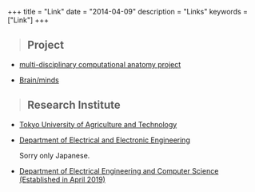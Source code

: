 +++
title = "Link"
date = "2014-04-09"
description = "Links"
keywords = ["Link"]
+++

> ## Project

- [multi-disciplinary computational anatomy project](http://wiki.tagen-compana.org/mediawiki/index.php/Main_Page)

- [Brain/minds](https://brainminds.jp/en/)

> ## Research Institute

- [Tokyo University of Agriculture and Technology](https://www.tuat.ac.jp/en/)

- [Department of Electrical and Electronic Engineering](https://www.ee.tuat.ac.jp/)

    Sorry only Japanese.

- [Department of Electrical Engineering and Computer Science (Established in April 2019)](https://www.tuat.ac.jp/en/department/engineering/)
